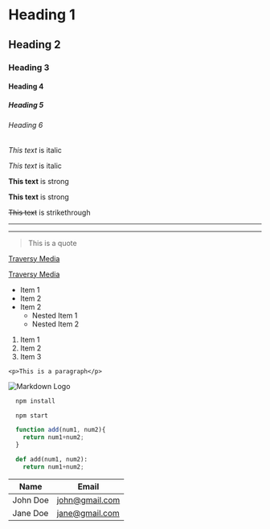 <!-- Headings -->
# Heading 1
## Heading 2
### Heading 3
#### Heading 4
##### Heading 5
###### Heading 6

<!-- Italics -->
*This text* is italic

_This text_ is italic

<!-- Strong -->
**This text** is strong

__This text__ is strong

<!-- Strikethrough -->
~~This text~~ is strikethrough

<!-- Horizontal rule -->
___

---

<!-- Blockquotes -->
> This is a quote

<!-- Links -->
[Traversy Media](http://www.traversymedia.com)

[Traversy Media](http://www.traversymedia.com "Traversy Media")

<!-- UL -->
* Item 1
* Item 2
* Item 2
  * Nested Item 1
  * Nested Item 2

<!-- OL -->
1. Item 1
1. Item 2
1. Item 3

<!-- Inline Code Block -->
`<p>This is a paragraph</p>`

<!-- Images -->
![Markdown Logo](https://markdown-here.com/img/icon256.png "Markdown")

<!-- Github Markdown -->

<!-- Codeblocks -->
```bash
  npm install

  npm start
```

```javascript
  function add(num1, num2){
    return num1+num2; 
  }
```

```python
  def add(num1, num2):
    return num1+num2; 
```

<!-- Tables -->
| Name     |Email           |
| -------- | -------------  |
| John Doe | john@gmail.com |
| Jane Doe | jane@gmail.com |